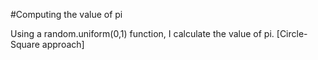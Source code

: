 #Computing the value of pi

Using a random.uniform(0,1) function, I calculate the value of pi. [Circle-Square approach]
